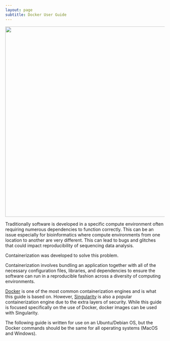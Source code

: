 ```yaml
---
layout: page
subtitle: Docker User Guide
---
```


<a href="https://www.docker.com/"><img src="/docker-builds/assets/user_guide.png" style="display:block;margin-left:auto;margin-right:auto;width:600px"></a>

Traditionally software is developed in a specific compute environment often requiring numerous dependencies to function correctly. This can be an issue especially for bioinformatics where compute environments from one location to another are very different. This can lead to bugs and glitches that could impact reproducibility of sequencing data analysis.

Containerization was developed to solve this problem.

Containerization involves bundling an application together with all of the necessary configuration files, libraries, and dependencies to ensure the software can run in a reproducible fashion across a diversity of computing environments.

[Docker](https://www.docker.com/) is one of the most common containerization engines and is what this guide is based on. However, [Singularity](https://sylabs.io) is also a popular containerization engine due to the extra layers of security. While this guide is focused specifically on the use of Docker, docker images can be used with Singularity.

The following guide is written for use on an Ubuntu/Debian OS, but the Docker commands should be the same for all operating systems (MacOS and Windows).
